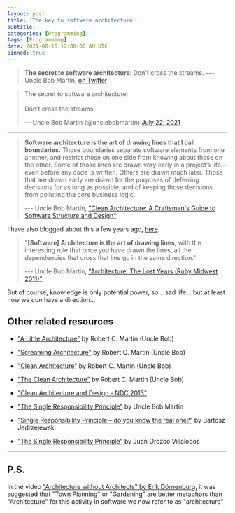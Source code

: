 ```yaml
---
layout: post
title: 'The key to software architecture'
subtitle: 
categories: [Programming]
tags: [Programming]
date: 2021-08-15 12:00:00 AM UTC
pinned: true
---
```


<!-- August 06, 2021  12:30 AM Philippine Time -->

> **The secret to software architecture**: Don't cross the streams. --- Uncle Bob Martin, [on Twitter](https://twitter.com/unclebobmartin/status/1418342591876145153)

<blockquote class="twitter-tweet"><p lang="en" dir="ltr">The secret to software architecture:<br><br>Don’t cross the streams.</p>&mdash; Uncle Bob Martin (@unclebobmartin) <a href="https://twitter.com/unclebobmartin/status/1418342591876145153?ref_src=twsrc%5Etfw">July 22, 2021</a></blockquote> <script async src="https://platform.twitter.com/widgets.js" charset="utf-8"></script>


-----

> **Software architecture is the art of drawing lines that I call boundaries.** Those boundaries separate software elements from one another, and restrict those on one side from knowing about those on the other. Some of those lines are drawn very early in a project’s life—even before any code is written. Others are drawn much later. Those that are drawn early are drawn for the purposes of deferring decisions for as long as possible, and of keeping those decisions from polluting the core business logic.
>
> --- Uncle Bob Martin, ["Clean Architecture: A Craftsman's Guide to Software Structure and Design"](https://www.oreilly.com/library/view/clean-architecture-a/9780134494272/ch17.xhtml)


I have also blogged about this a few years ago, [here](/2017/09/07/architecture-is-the-art-of-drawing-lines/).

> "**[Software] Architecture is the art of drawing lines**, with the interesting rule that once you have drawn the lines, all the dependencies that cross that line go in the same direction." 
>
> --- Uncle Bob Martin, ["Architecture: The Lost Years (Ruby Midwest 2011)"](https://www.youtube.com/watch?v=WpkDN78P884)


<div class="message" markdown="1">

But of course, knowledge is only potential power, so... sad life... but at least now we _can_ have a direction...

</div>



## Other related resources

- ["A Little Architecture"](http://blog.cleancoder.com/uncle-bob/2016/01/04/ALittleArchitecture.html) by Robert C. Martin (Uncle Bob)

- ["Screaming Architecture"](http://blog.cleancoder.com/uncle-bob/2011/09/30/Screaming-Architecture.html) by Robert C. Martin (Uncle Bob)

- ["Clean Architecture"](http://blog.cleancoder.com/uncle-bob/2011/11/22/Clean-Architecture.html) by Robert C. Martin (Uncle Bob)

- ["The Clean Architecture"](http://blog.cleancoder.com/uncle-bob/2012/08/13/the-clean-architecture.html) by Robert C. Martin (Uncle Bob)

- ["Clean Architecture and Design - NDC 2013"](https://www.youtube.com/watch?v=Nsjsiz2A9mg&ab_channel=gnbitcom)

- ["The Single Responsibility Principle"](https://blog.cleancoder.com/uncle-bob/2014/05/08/SingleReponsibilityPrinciple.html) by Uncle Bob Martin

- ["Single Responsibility Principle – do you know the real one?"](https://www.e4developer.com/2018/10/04/single-responsibility-principle-do-you-know-the-real-one/) by Bartosz Jedrzejewski

- ["The Single Responsibility Principle"](https://www.brainstobytes.com/the-single-responsibility-principle/) by Juan Orozco Villalobos


-----

## P.S.

In the video ["Architecture without Architects" by Erik Dörnenburg](https://www.youtube.com/watch?v=qVyt3qQ_7TA&ab_channel=FooCafe), it was suggested that "Town Planning" or "Gardening" are better metaphors than "Architecture" for this activity in software we now refer to as "architecture"


